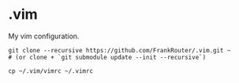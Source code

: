 # .vim
My vim configuration.  
```
git clone --recursive https://github.com/FrankRouter/.vim.git ~
# (or clone + `git submodule update --init --recursive`)

cp ~/.vim/vimrc ~/.vimrc
```
